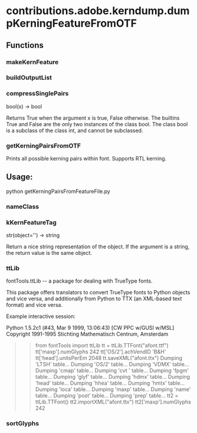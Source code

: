 # contributions.adobe.kerndump.dumpKerningFeatureFromOTF


## Functions

### makeKernFeature
### buildOutputList
### compressSinglePairs
bool(x) -> bool

Returns True when the argument x is true, False otherwise.
The builtins True and False are the only two instances of the class bool.
The class bool is a subclass of the class int, and cannot be subclassed.
### getKerningPairsFromOTF
Prints all possible kerning pairs within font.
Supports RTL kerning.

Usage:
------
python getKerningPairsFromFeatureFile.py <path to font file>
### nameClass
### kKernFeatureTag
str(object='') -> string

Return a nice string representation of the object.
If the argument is a string, the return value is the same object.
### ttLib
fontTools.ttLib -- a package for dealing with TrueType fonts.

This package offers translators to convert TrueType fonts to Python
objects and vice versa, and additionally from Python to TTX (an XML-based
text format) and vice versa.

Example interactive session:

Python 1.5.2c1 (#43, Mar  9 1999, 13:06:43)  [CW PPC w/GUSI w/MSL]
Copyright 1991-1995 Stichting Mathematisch Centrum, Amsterdam
>> from fontTools import ttLib
>> tt = ttLib.TTFont("afont.ttf")
>> tt['maxp'].numGlyphs
242
>> tt['OS/2'].achVendID
'B&H '
>> tt['head'].unitsPerEm
2048
>> tt.saveXML("afont.ttx")
Dumping 'LTSH' table...
Dumping 'OS/2' table...
Dumping 'VDMX' table...
Dumping 'cmap' table...
Dumping 'cvt ' table...
Dumping 'fpgm' table...
Dumping 'glyf' table...
Dumping 'hdmx' table...
Dumping 'head' table...
Dumping 'hhea' table...
Dumping 'hmtx' table...
Dumping 'loca' table...
Dumping 'maxp' table...
Dumping 'name' table...
Dumping 'post' table...
Dumping 'prep' table...
>> tt2 = ttLib.TTFont()
>> tt2.importXML("afont.ttx")
>> tt2['maxp'].numGlyphs
242
>>
### sortGlyphs
